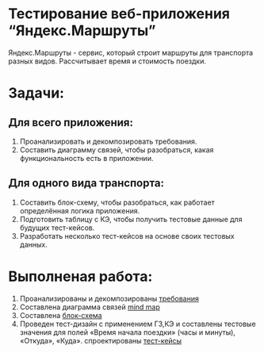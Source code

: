 # Тестирование веб-приложения “Яндекс.Маршруты”
Яндекс.Маршруты - сервис, который строит маршруты для транспорта разных видов. Рассчитывает время и стоимость поездки.

# Задачи:
## Для всего приложения:
1. Проанализировать и декомпозировать требования.
2. Составить диаграмму связей, чтобы разобраться, какая функциональность есть в приложении.
## Для одного вида транспорта:
1. Составить блок-схему, чтобы разобраться, как работает определённая логика приложения.
2. Подготовить таблицу с КЭ, чтобы получить тестовые данные для будущих тест-кейсов.
3. Разработать несколько тест-кейсов на основе своих тестовых данных.

# Выполненая работа:
1. Проанализированы и декомпозированы [требования](https://docs.google.com/document/d/1xED1bxE68lAVSZFHxi7EEpjg6SbT58dVNThPmCK20ls/edit?tab=t.0)
2. Составлена диаграмма связей [mind map](https://drive.google.com/file/d/1yjt9PIKTBdytzKHvtTXOakTOoMMD3o71/view?usp=sharing)
3. Составлена [блок-схема](https://drive.google.com/file/d/1JDDIrUdoLPFzljDZIKhdVAjbv5APgTms/view?usp=sharing)
4. Проведен тест-дизайн с применением ГЗ,КЭ и составлены тестовые значения для полей «Время начала поездки» (часы и минуты), «Откуда», «Куда». спроектированы [тест-кейсы](https://docs.google.com/spreadsheets/d/1Lepf8ZvCg9fnJpJwmYoAmQr1DwqakITd9q7DIBywGoA/edit?usp=sharing)
